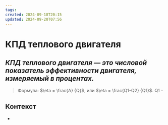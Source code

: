 ```yaml
---
tags: 
created: 2024-09-18T20:15
updated: 2024-09-20T07:56
---
```

# КПД теплового двигателя

## ***КПД теплового двигателя — это числовой показатель эффективности двигателя, измеряемый в процентах.***

> Формула: $\eta = \frac{A} {Q}$, или $\eta = \frac{Q1-Q2} {Q1}$.
> Q1 - 

## Контекст
- 

